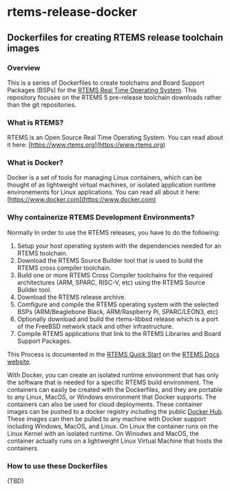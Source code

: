# rtems-release-docker

## Dockerfiles for creating RTEMS release toolchain images 

### Overview

This is a series of Dockerfiles to create toolchains and Board Support Packages (BSPs) for the [RTEMS Real Time Operating System](https://www.rtems.org). This repository focuses on the RTEMS 5 pre-release toolchain downloads rather than the git repositories. 

### What is RTEMS?

RTEMS is an Open Source Real Time Operating System. You can read about it here: [https://www.rtems.org](https://www.rtems.org)

### What is Docker?

Docker is a set of tools for managing Linux containers, which can be thought of as lightweight virtual machines, or isolated application runtime environements for Linux applications. You can read all about it here: [https://www.docker.com](https://www.docker.com)

### Why containerize RTEMS Development Environments?

Normally In order to use the RTEMS releases, you have to do the following:
1. Setup your host operating system with the dependencies needed for an RTEMS toolchain.
2. Download the RTEMS Source Builder tool that is used to build the RTEMS cross compiler toolchain.
3. Build one or more RTEMS Cross Compiler toolchains for the required architectures (ARM, SPARC, RISC-V, etc) using the RTEMS Source Builder tool.
4. Download the RTEMS release archive.
5. Comfigure and compile the RTEMS operating system with the selected BSPs (ARM/Beaglebone Black, ARM/Raspberry Pi, SPARC/LEON3, etc)
6. Optionally download and build the rtems-libbsd release which is a port of the FreeBSD network stack and other infrastructure.
6. Compile RTEMS applications that link to the RTEMS Libraries and Board Support Packages.

This Process is documented in the [RTEMS Quick Start](https://docs.rtems.org/branches/master/user/start/index.html) on the [RTEMS Docs website](https://docs.rtems.org). 

With Docker, you can create an isolated runtime environment that has only the software that is needed for a specific RTEMS build environment. The containers can easily be created with the Dockerfiles, and they are portable to any Linux, MacOS, or Windows environment that Docker supports. The containers can also be used for cloud deployments. These container images can be pushed to a docker registry including the public [Docker Hub](https://hub.docker.com). These images can then be pulled to any machine with Docker support including Windows, MacOS, and Linux. On Linux the container runs on the Linux Kernel with an isolated runtime. On Winodws and MacOS, the container actually runs on a lightweight Linux Virtual Machine that hosts the containers.

### How to use these Dockerfiles

(TBD)
